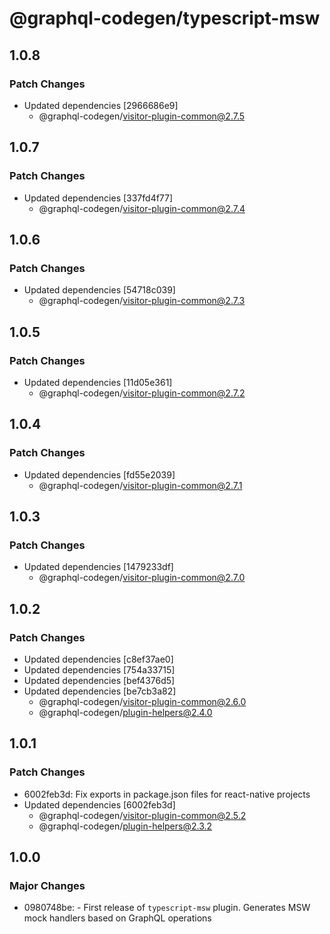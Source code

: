 # @graphql-codegen/typescript-msw

## 1.0.8

### Patch Changes

- Updated dependencies [2966686e9]
  - @graphql-codegen/visitor-plugin-common@2.7.5

## 1.0.7

### Patch Changes

- Updated dependencies [337fd4f77]
  - @graphql-codegen/visitor-plugin-common@2.7.4

## 1.0.6

### Patch Changes

- Updated dependencies [54718c039]
  - @graphql-codegen/visitor-plugin-common@2.7.3

## 1.0.5

### Patch Changes

- Updated dependencies [11d05e361]
  - @graphql-codegen/visitor-plugin-common@2.7.2

## 1.0.4

### Patch Changes

- Updated dependencies [fd55e2039]
  - @graphql-codegen/visitor-plugin-common@2.7.1

## 1.0.3

### Patch Changes

- Updated dependencies [1479233df]
  - @graphql-codegen/visitor-plugin-common@2.7.0

## 1.0.2

### Patch Changes

- Updated dependencies [c8ef37ae0]
- Updated dependencies [754a33715]
- Updated dependencies [bef4376d5]
- Updated dependencies [be7cb3a82]
  - @graphql-codegen/visitor-plugin-common@2.6.0
  - @graphql-codegen/plugin-helpers@2.4.0

## 1.0.1

### Patch Changes

- 6002feb3d: Fix exports in package.json files for react-native projects
- Updated dependencies [6002feb3d]
  - @graphql-codegen/visitor-plugin-common@2.5.2
  - @graphql-codegen/plugin-helpers@2.3.2

## 1.0.0

### Major Changes

- 0980748be: - First release of `typescript-msw` plugin.
  Generates MSW mock handlers based on GraphQL operations
